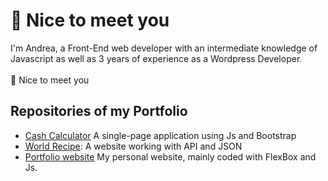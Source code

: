 ##
:wave: Nice to meet you<br>
================
I'm Andrea, a Front-End web developer with an intermediate knowledge of Javascript as well as 3 years of experience as a Wordpress Developer.<br>
<br>
:wave: Nice to meet you
## Repositories of my Portfolio
- [Cash Calculator](https://github.com/Andrea-vicari/Cash_register) A single-page application using Js and Bootstrap
- [World Recipe](https://github.com/Andrea-vicari/WorldRecipe): A website working with API and JSON
- [Portfolio website](https://github.com/Andrea-vicari/Porfortlio-website) My personal website, mainly coded with FlexBox and Js.
